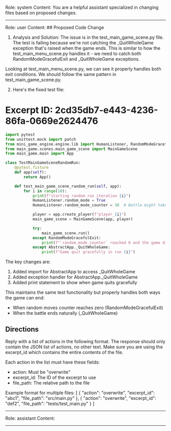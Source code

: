 Role: system
Content: You are a helpful assistant specialized in changing files based on proposed changes.
__________________
Role: user
Content: ## Proposed Code Change
1. Analysis and Solution:
The issue is in the test_main_game_scene.py file. The test is failing because we're not catching the _QuitWholeGame exception that's raised when the game ends. This is similar to how the test_main_menu_scene.py handles it - we need to catch both RandomModeGracefulExit and _QuitWholeGame exceptions.

Looking at test_main_menu_scene.py, we can see it properly handles both exit conditions. We should follow the same pattern in test_main_game_scene.py.

2. Here's the fixed test file:

# Excerpt ID: 2cd35db7-e443-4236-86fa-0669e2624476
```python main_game/tests/test_main_game_scene.py
import pytest
from unittest.mock import patch
from mini_game_engine.engine.lib import HumanListener, RandomModeGracefulExit, AbstractApp
from main_game.scenes.main_game_scene import MainGameScene
from main_game.main import App

class TestMainGameSceneRandomRun:
    @pytest.fixture
    def app(self):
        return App()

    def test_main_game_scene_random_run(self, app):
        for i in range(10):
            print(f"starting random run iteration {i}")
            HumanListener.random_mode = True
            HumanListener.random_mode_counter = 30  # Battle might take more turns

            player = app.create_player(f"player_{i}")
            main_game_scene = MainGameScene(app, player)

            try:
                main_game_scene.run()
            except RandomModeGracefulExit:
                print(f"`random_mode_counter` reached 0 and the game did not crash. Ending run {i} gracefully")
            except AbstractApp._QuitWholeGame:
                print(f"Game quit gracefully in run {i}")
```

The key changes are:
1. Added import for AbstractApp to access _QuitWholeGame
2. Added exception handler for AbstractApp._QuitWholeGame
3. Added print statement to show when game quits gracefully

This maintains the same test functionality but properly handles both ways the game can end:
- When random moves counter reaches zero (RandomModeGracefulExit)
- When the battle ends naturally (_QuitWholeGame)

## Directions
Reply with a list of actions in the following format. The response should only contain the JSON list of actions, no other text.
Make sure you are using the excerpt_id which contains the entire contents of the file.

Each action in the list must have these fields:
- action: Must be "overwrite"
- excerpt_id: The ID of the excerpt to use
- file_path: The relative path to the file

Example format for multiple files:
[
    {
        "action": "overwrite",
        "excerpt_id": "abc1",
        "file_path": "src/main.py"
    },
    {
        "action": "overwrite",
        "excerpt_id": "def2",
        "file_path": "tests/test_main.py"
    }
]
__________________
Role: assistant
Content: 
__________________
